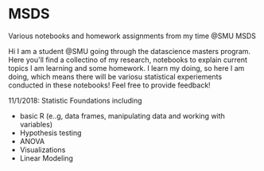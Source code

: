 # MSDS
Various notebooks and homework assignments from my time @SMU MSDS


Hi I am a student @SMU going through the datascience masters program. Here you'll find a collectino of my research, notebooks to explain current topics I am learning and some homework. I learn my doing, so here I am doing, which means there will be variosu statistical experiements conducted in these notebooks! Feel free to provide feedback!

11/1/2018: Statistic Foundations including 
- basic R (e..g, data frames, manipulating data and working with variables)
- Hypothesis testing
- ANOVA
- Visualizations
- Linear Modeling
